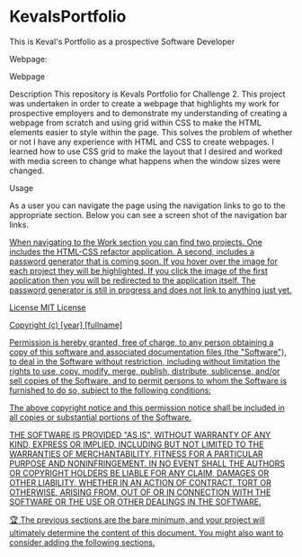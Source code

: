 # KevalsPortfolio
This is Keval's Portfolio as a prospective Software Developer

Webpage: 
<link url="https://kevalpatel6.github.io/KevalsPortfolio/">Webpage</link>

Description
This repository is Kevals Portfolio for Challenge 2. This project was undertaken in order to create a webpage that highlights my work for prospective employers and to demonstrate my understanding of creating a webpage from scratch and using grid within CSS to make the HTML elements easier to style within the page. This solves the problem of whether or not I have any experience with HTML and CSS to create webpages. I learned how to use CSS grid to make the layout that I desired and worked with media screen to change what happens when the window sizes were changed. 

Usage

As a user you can navigate the page using the navigation links to go to the appropriate section. Below you can see a screen shot of the navigation bar links. 

<a href="./assets/ReadMe-Nav.PNG" rel = "screenshot of webpage with nav bar in a red box">

When navigating to the Work section you can find two projects. One includes the HTML-CSS refactor application. A second, includes a password generator that is coming soon. If you hover over the image for each project they will be highlighted. If you click the image of the first application then you will be redirected to the application itself. The password generator is still in progress and does not link to anything just yet.

License
MIT License

Copyright (c) [year] [fullname]

Permission is hereby granted, free of charge, to any person obtaining a copy of this software and associated documentation files (the "Software"), to deal in the Software without restriction, including without limitation the rights to use, copy, modify, merge, publish, distribute, sublicense, and/or sell copies of the Software, and to permit persons to whom the Software is furnished to do so, subject to the following conditions:

The above copyright notice and this permission notice shall be included in all copies or substantial portions of the Software.

THE SOFTWARE IS PROVIDED "AS IS", WITHOUT WARRANTY OF ANY KIND, EXPRESS OR IMPLIED, INCLUDING BUT NOT LIMITED TO THE WARRANTIES OF MERCHANTABILITY, FITNESS FOR A PARTICULAR PURPOSE AND NONINFRINGEMENT. IN NO EVENT SHALL THE AUTHORS OR COPYRIGHT HOLDERS BE LIABLE FOR ANY CLAIM, DAMAGES OR OTHER LIABILITY, WHETHER IN AN ACTION OF CONTRACT, TORT OR OTHERWISE, ARISING FROM, OUT OF OR IN CONNECTION WITH THE SOFTWARE OR THE USE OR OTHER DEALINGS IN THE SOFTWARE.

🏆 The previous sections are the bare minimum, and your project will ultimately determine the content of this document. You might also want to consider adding the following sections.